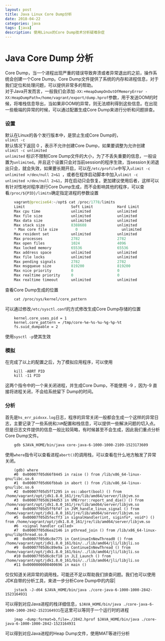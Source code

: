 ```yaml
---
layout: post
title: Java Linux Core Dump分析
date: 2018-04-22
categories: java
tags: [java]
description: 使用Linux的Core Dump技术分析疑难杂症
---
```



# Java Core Dump 分析  
Core Dump，当一个进程出现严重的错误导致奔溃或者异常退出的之前，操作系统会创建一个Core Dump。Core Dump文件提供了系统的内存和进程信息，对于我们定位和处理问题，可以提供非常多的帮助。  
对于Java开发而言，一般我们会添加` -XX:+HeapDumpOnOutOfMemoryError -XX:HeapDumpPath=/home/vagrant/export/dump.hprof `参数，用于发送OOM的时候，将堆栈信息导出，当如果非OOM的异常，则无法顺利得到这些信息。在出现一些极端的异常的时候，可以通过配置生成Core Dump来进行分析和问题排查。  
### 设置  
默认在Linux的各个发行版本中，是禁止生成Core Dump的，  
`ulimit -c`  
默认情况下返回 0 ，表示不允许创建Core Dump，如果要调整为允许创建  
`ulimit -c unlimited`  
`unlimited` 标识不限制Core Dump文件的大小，为了不丢失重要的信息，一般设置为`unlimited`。并且这个设置只会对当前session的程序生效，当session关闭退出只会，就会失效，如果要长期开启，可以在`/etc/profile`中写入`ulimit -c unlimited >/dev/null 2>&1 `，或者在程序启动脚本中加入`ulimit -c unlimited >/dev/null 2>&1`，并在启动只会恢复。更加建议使用后者，这样可以有针对性地对程序进行Core Dump生成，而不会影响其他的程序，可以查看`/proc/${PID}/limits`确定指定进程的参数设置  
````java
    vagrant@precise64:~/opt$ cat /proc/1778/limits
    Limit                     Soft Limit           Hard Limit           Units
    Max cpu time              unlimited            unlimited            seconds
    Max file size             unlimited            unlimited            bytes
    Max data size             unlimited            unlimited            bytes
    Max stack size            8388608              unlimited            bytes
    * Max core file size        0                    unlimited            bytes
    Max resident set          unlimited            unlimited            bytes
    Max processes             2782                 2782                 processes
    Max open files            1024                 4096                 files
    Max locked memory         65536                65536                bytes
    Max address space         unlimited            unlimited            bytes
    Max file locks            unlimited            unlimited            locks
    Max pending signals       2782                 2782                 signals
    Max msgqueue size         819200               819200               bytes
    Max nice priority         0                    0
    Max realtime priority     0                    0
    Max realtime timeout      unlimited            unlimited            us
````  
查看Core Dump生成的位置  
````shell  
    cat /proc/sys/kernel/core_pattern
````  
可以通过修改`/etc/sysctl.conf`的方式修改生成Core Dump存储的位置
````shell
    kernel.core_uses_pid = 1
    kernel.core_pattern = /tmp/core-%e-%s-%u-%g-%p-%t
    fs.suid_dumpable = 2
````  
使用`sysctl -p`使其生效  
### 模拟
在完成了以上的配置之后，为了模拟应用程序，可以使用  
````shell
    kill -ABRT PID
    kill -11 PID
````  
这两个指令中的一个来关闭进程，并生成Core Dump，不能使用 -9 ，因为-9 直接将进程关闭，不会给系统留下 Dump的时间。  
### 分析  
首先是`hs_err_pidxxx.log`日志，程序的异常关闭一般都会生成一个这样的异常日志，主要记录了一些系统和`JVM`配置和栈信息，可以提供一些解决问题的切入点。但是日志文件提供的信息一般比较简略，有时候甚至不会生成，因此我们重点分析Core Dump文件。  
````shell
    gdb $JAVA_HOME/bin/java core-java-6-1000-1000-2109-1523173609
````  
使用`where`指令可以查看进程`abort()`的调用栈，可以查看在什么地方触发了异常关闭。  
````shell  
    (gdb) where
    #0  0x00007f05d66f8445 in raise () from /lib/x86_64-linux-gnu/libc.so.6
    #1  0x00007f05d66fbbab in abort () from /lib/x86_64-linux-gnu/libc.so.6
    #2  0x00007f05d5ff1295 in os::abort(bool) () from /home/vagrant/opt/jdk1.8.0_161/jre/lib/amd64/server/libjvm.so
    #3  0x00007f05d6194d53 in VMError::report_and_die() () from /home/vagrant/opt/jdk1.8.0_161/jre/lib/amd64/server/libjvm.so
    #4  0x00007f05d5ff6f4f in JVM_handle_linux_signal () from /home/vagrant/opt/jdk1.8.0_161/jre/lib/amd64/server/libjvm.so
    #5  0x00007f05d5fecff3 in signalHandler(int, siginfo*, void*) () from /home/vagrant/opt/jdk1.8.0_161/jre/lib/amd64/server/libjvm.so
    #6  <signal handler called>
    #7  0x00007f05d6ea2146 in pthread_join () from /lib/x86_64-linux-gnu/libpthread.so.0
    #8  0x00007f05d6c8e775 in ContinueInNewThread0 () from /home/vagrant/opt/jdk1.8.0_161/bin/../lib/amd64/jli/libjli.so
    #9  0x00007f05d6c89e9a in ContinueInNewThread () from /home/vagrant/opt/jdk1.8.0_161/bin/../lib/amd64/jli/libjli.so
    #10 0x00007f05d6c8cf18 in JLI_Launch () from /home/vagrant/opt/jdk1.8.0_161/bin/../lib/amd64/jli/libjli.so
    #11 0x0000000000400696 in main ()
````  
仅仅知道关闭异常的调用栈，可能还不足以帮助我们排查问题。我们也可以使用JDK自带的分析工具，来进一步分析Core Dump中的内容|  
````shell
    jstack -J-d64 $JAVA_HOME/bin/java ./core-java-6-1000-1000-2842-1523164931
````  
可以得到对应Java进程的栈详细信息，`$JAVA_HOME/bin/java ./core-java-6-1000-1000-2842-1523164931`在这里可以等同于一个运行时的进程  
````shell
    jmap -dump:format=b,file=./2842.hprof $JAVA_HOME/bin/java ./core-java-6-1000-1000-2842-1523164931
````
可以得到对应Java进程的Heap Dump文件，使用MAT等进行分析  